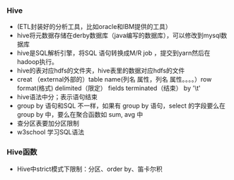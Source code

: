 ### Hive
- (ETL封装好的分析工具，比如oracle和IBM提供的工具）
- hive将元数据存储在derby数据库（java编写的数据库），可以修改到mysql数据库
- hive是SQL解析引擎，将SQL 语句转换成M/R job ，提交到yarn然后在hadoop执行。
- hive的表对应hdfs的文件夹，hive表里的数据对应hdfs的文件
- creat （external外部的）table name(列名 属性，列名 属性。。。。）row format(格式) delimited（限定） fields terminated（结束） by '\t'
- hive语法中分；表示语句结束
- group by 语句和SQL 不一样，如果有 group by 语句，select 的字段要么在 group by 中，要么在聚合函数如 sum, avg 中
- 查分区表要加分区限制
- w3school 学习SQL语法

### Hive函数
- Hive中strict模式下限制：分区、order by、笛卡尔积
